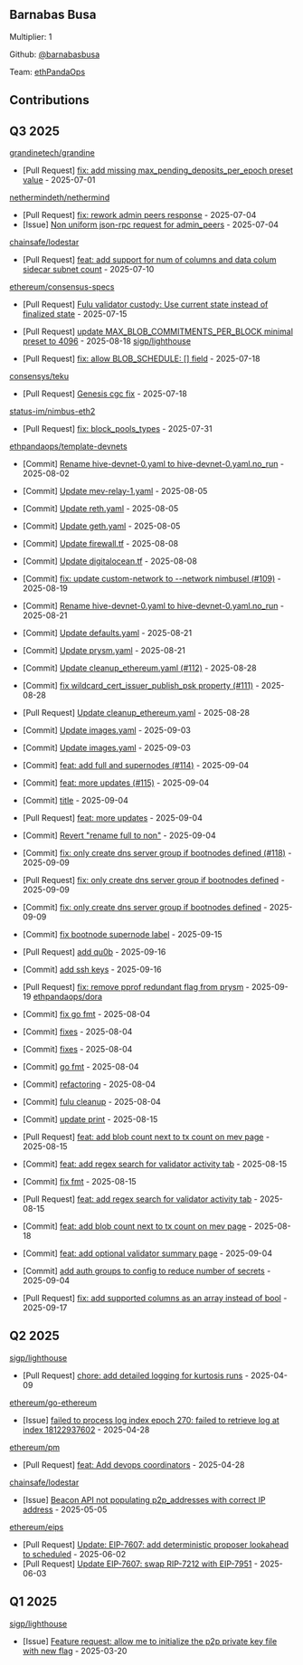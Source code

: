 
## Barnabas Busa
Multiplier: 1

Github: [@barnabasbusa](https://github.com/barnabasbusa)

Team: [ethPandaOps](https://github.com/ethpandaops)

## Contributions

## Q3 2025


[grandinetech/grandine](https://github.com/grandinetech/grandine)
* [Pull Request] [fix: add missing max_pending_deposits_per_epoch preset value](https://github.com/grandinetech/grandine/pull/245) - 2025-07-01

[nethermindeth/nethermind](https://github.com/nethermindeth/nethermind)
* [Pull Request] [fix: rework admin peers response](https://github.com/NethermindEth/nethermind/pull/8937) - 2025-07-04
* [Issue] [Non uniform json-rpc request for admin_peers](https://github.com/NethermindEth/nethermind/issues/8936) - 2025-07-04

[chainsafe/lodestar](https://github.com/chainsafe/lodestar)
* [Pull Request] [feat: add support for num of columns and data colum sidecar subnet count](https://github.com/ChainSafe/lodestar/pull/8053) - 2025-07-10

[ethereum/consensus-specs](https://github.com/ethereum/consensus-specs)
* [Pull Request] [Fulu validator custody: Use current state instead of finalized state](https://github.com/ethereum/consensus-specs/pull/4443) - 2025-07-15

* [Pull Request] [update MAX_BLOB_COMMITMENTS_PER_BLOCK minimal preset to 4096](https://github.com/ethereum/consensus-specs/pull/4508) - 2025-08-18
[sigp/lighthouse](https://github.com/sigp/lighthouse)
* [Pull Request] [fix: allow BLOB_SCHEDULE: [] field](https://github.com/sigp/lighthouse/pull/7758) - 2025-07-18

[consensys/teku](https://github.com/consensys/teku)
* [Pull Request] [Genesis cgc fix](https://github.com/Consensys/teku/pull/9684) - 2025-07-18

[status-im/nimbus-eth2](https://github.com/status-im/nimbus-eth2)
* [Pull Request] [fix: block_pools_types](https://github.com/status-im/nimbus-eth2/pull/7348) - 2025-07-31

[ethpandaops/template-devnets](https://github.com/ethpandaops/template-devnets)
* [Commit] [Rename hive-devnet-0.yaml to hive-devnet-0.yaml.no_run](https://github.com/ethpandaops/template-devnets/commit/ddd771f305a693651e4f25c532243f1d768f49be) - 2025-08-02

* [Commit] [Update mev-relay-1.yaml](https://github.com/ethpandaops/template-devnets/commit/9d8308496e7afaf87947b0156711eead6e25d972) - 2025-08-05
* [Commit] [Update reth.yaml](https://github.com/ethpandaops/template-devnets/commit/a9108b661699d9ff1f45df9dea906a188e0693c8) - 2025-08-05
* [Commit] [Update geth.yaml](https://github.com/ethpandaops/template-devnets/commit/af08803981d417dd863e13d6e2dbbd07e756f5b7) - 2025-08-05
* [Commit] [Update firewall.tf](https://github.com/ethpandaops/template-devnets/commit/90a965d6144a5f679bd7018ada012e06d9dc130b) - 2025-08-08
* [Commit] [Update digitalocean.tf](https://github.com/ethpandaops/template-devnets/commit/d29e1c0f14a1101c031f98e677962e2b892b6c0c) - 2025-08-08
* [Commit] [fix: update custom-network to --network  nimbusel (#109)](https://github.com/ethpandaops/template-devnets/commit/0e3628dbded4e2495a8c4bd43166aeb8eadd547b) - 2025-08-19
* [Commit] [Rename hive-devnet-0.yaml to hive-devnet-0.yaml.no_run](https://github.com/ethpandaops/template-devnets/commit/ddd771f305a693651e4f25c532243f1d768f49be) - 2025-08-21
* [Commit] [Update defaults.yaml](https://github.com/ethpandaops/template-devnets/commit/954d00715b24c80a884c44ed8a12b5f59e542133) - 2025-08-21
* [Commit] [Update prysm.yaml](https://github.com/ethpandaops/template-devnets/commit/97898cced947e0cd4f1ab6fc5db9d3abe0a2c51a) - 2025-08-21
* [Commit] [Update cleanup_ethereum.yaml (#112)](https://github.com/ethpandaops/template-devnets/commit/acb856293d28e26163021680e8ee0edeaff039a4) - 2025-08-28
* [Commit] [fix wildcard_cert_issuer_publish_psk property (#111)](https://github.com/ethpandaops/template-devnets/commit/d5fce14bb3c1eb7b951069d59f09fe82210428ea) - 2025-08-28
* [Pull Request] [Update cleanup_ethereum.yaml](https://github.com/ethpandaops/template-devnets/pull/112) - 2025-08-28
* [Commit] [Update images.yaml](https://github.com/ethpandaops/template-devnets/commit/bc0c019cde3ac7a8937d7d59c5d607893076b6ce) - 2025-09-03
* [Commit] [Update images.yaml](https://github.com/ethpandaops/template-devnets/commit/65b4aaf5e1960c768ee6e9c2b49febfe8a187d06) - 2025-09-03
* [Commit] [feat: add full and supernodes (#114)](https://github.com/ethpandaops/template-devnets/commit/422d2167ea5eb36d13e1e28af1087705d1a96006) - 2025-09-04
* [Commit] [feat: more updates (#115)](https://github.com/ethpandaops/template-devnets/commit/0201caa032ce2f63a7d8ff9ec4c4d8550ed0fe12) - 2025-09-04
* [Commit] [title](https://github.com/ethpandaops/template-devnets/commit/a8ebf2c44d48491d160eeea515da373b67520b38) - 2025-09-04
* [Pull Request] [feat: more updates](https://github.com/ethpandaops/template-devnets/pull/115) - 2025-09-04
* [Commit] [Revert "rename full to non"](https://github.com/ethpandaops/template-devnets/commit/8a9a64e8d2f6986eb51f3660ffe3fb6fba23a54e) - 2025-09-04
* [Commit] [fix: only create dns server group if bootnodes defined (#118)](https://github.com/ethpandaops/template-devnets/commit/bd95ed0bb0091867edb2c4ba0a03b4457d9cd7e5) - 2025-09-09
* [Pull Request] [fix: only create dns server group if bootnodes defined](https://github.com/ethpandaops/template-devnets/pull/118) - 2025-09-09
* [Commit] [fix: only create dns server group if bootnodes defined](https://github.com/ethpandaops/template-devnets/commit/8a8c486ea7bc4f4a9b580660d2b9a50449fc2986) - 2025-09-09
* [Commit] [fix bootnode supernode label](https://github.com/ethpandaops/template-devnets/commit/c74a1c3f6b446f1673ea645f28f11d2dbbfd3366) - 2025-09-15
* [Pull Request] [add qu0b](https://github.com/ethpandaops/template-devnets/pull/122) - 2025-09-16
* [Commit] [add ssh keys](https://github.com/ethpandaops/template-devnets/commit/faf923e6e23de19d09ba45b568eb8a4fa0bf66cf) - 2025-09-16
* [Pull Request] [fix: remove pprof redundant flag from prysm](https://github.com/ethpandaops/template-devnets/pull/125) - 2025-09-19
[ethpandaops/dora](https://github.com/ethpandaops/dora)
* [Commit] [fix go fmt](https://github.com/ethpandaops/dora/commit/15708132cc1c9e5bf1000766b5a7076e22819a00) - 2025-08-04
* [Commit] [fixes](https://github.com/ethpandaops/dora/commit/d05bca8af70ae490a6a2bc7f8a0847209f4a2003) - 2025-08-04
* [Commit] [fixes](https://github.com/ethpandaops/dora/commit/f8041a3e093ee260a19259c3bca4561256d36103) - 2025-08-04
* [Commit] [go fmt](https://github.com/ethpandaops/dora/commit/5bc738890ea62c9e3d3808eb05bac6a7c0bc7373) - 2025-08-04
* [Commit] [refactoring](https://github.com/ethpandaops/dora/commit/8f386a0537d021b361a2515947962a18b85c8a59) - 2025-08-04
* [Commit] [fulu cleanup](https://github.com/ethpandaops/dora/commit/21cc40271dbb56556543196bfe1a39aa188c4600) - 2025-08-04
* [Commit] [update print](https://github.com/ethpandaops/dora/commit/fd5aa2b805434d19930bafc23d429c3c6ced0238) - 2025-08-15
* [Pull Request] [feat: add blob count next to tx count on mev page](https://github.com/ethpandaops/dora/pull/457) - 2025-08-15
* [Commit] [feat: add regex search for validator activity tab](https://github.com/ethpandaops/dora/commit/b05288b5bc0e8e406259e47141517828f6b60f3f) - 2025-08-15
* [Commit] [fix fmt](https://github.com/ethpandaops/dora/commit/e64ef26c44b60c9a19068a217a9b3761aea1fcee) - 2025-08-15
* [Pull Request] [feat: add regex search for validator activity tab](https://github.com/ethpandaops/dora/pull/456) - 2025-08-15
* [Commit] [feat: add blob count next to tx count on mev page](https://github.com/ethpandaops/dora/commit/3230904d06f75993e4a5521fb74b7f1847cd85f7) - 2025-08-18
* [Commit] [feat: add optional validator summary page](https://github.com/ethpandaops/dora/commit/2bfa36f8d06e4aa83836aa824ea9576290c5de41) - 2025-09-04
* [Commit] [add auth groups to config to reduce number of secrets](https://github.com/ethpandaops/dora/commit/32389dc78e1681a5ead332b4fa2fb9b6b3485c90) - 2025-09-04
* [Pull Request] [fix: add supported columns as an array instead of bool](https://github.com/ethpandaops/dora/pull/479) - 2025-09-17
## Q2 2025


[sigp/lighthouse](https://github.com/sigp/lighthouse)
* [Pull Request] [chore: add detailed logging for kurtosis runs](https://github.com/sigp/lighthouse/pull/7291) - 2025-04-09

[ethereum/go-ethereum](https://github.com/ethereum/go-ethereum)
* [Issue] [failed to process log index epoch 270: failed to retrieve log at index 18122937602](https://github.com/ethereum/go-ethereum/issues/31729) - 2025-04-28

[ethereum/pm](https://github.com/ethereum/pm)
* [Pull Request] [feat: Add devops coordinators](https://github.com/ethereum/pm/pull/1506) - 2025-04-28

[chainsafe/lodestar](https://github.com/chainsafe/lodestar)
* [Issue] [Beacon API not populating p2p_addresses with correct IP address](https://github.com/ChainSafe/lodestar/issues/7798) - 2025-05-05

[ethereum/eips](https://github.com/ethereum/eips)
* [Pull Request] [Update: EIP-7607: add deterministic proposer lookahead to scheduled](https://github.com/ethereum/EIPs/pull/9847) - 2025-06-02
* [Pull Request] [Update EIP-7607: swap RIP-7212 with EIP-7951](https://github.com/ethereum/EIPs/pull/9854) - 2025-06-03
## Q1 2025

[sigp/lighthouse](https://github.com/sigp/lighthouse)
* [Issue] [Feature request: allow me to initialize the p2p private key file with new flag](https://github.com/sigp/lighthouse/issues/7181) - 2025-03-20

